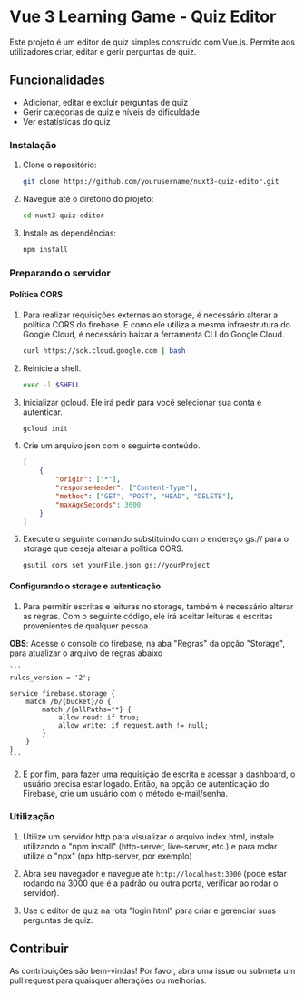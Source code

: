 # Vue 3 Learning Game - Quiz Editor

Este projeto é um editor de quiz simples construído com Vue.js. Permite aos utilizadores criar, editar e gerir perguntas de quiz.

## Funcionalidades

-   Adicionar, editar e excluir perguntas de quiz
-   Gerir categorias de quiz e níveis de dificuldade
-   Ver estatísticas do quiz

### Instalação

1. Clone o repositório:

    ```sh
    git clone https://github.com/yourusername/nuxt3-quiz-editor.git
    ```

2. Navegue até o diretório do projeto:

    ```sh
    cd nuxt3-quiz-editor
    ```

3. Instale as dependências:

    ```sh
    npm install
    ```

### Preparando o servidor

#### Política CORS

1. Para realizar requisições externas ao storage, é necessário alterar a política CORS do firebase. E como ele utiliza a mesma infraestrutura do Google Cloud, é necessário baixar a ferramenta CLI do Google Cloud.

    ```sh
    curl https://sdk.cloud.google.com | bash
    ```

2. Reinicie a shell.

    ```sh
    exec -l $SHELL
    ```

3. Inicializar gcloud. Ele irá pedir para você selecionar sua conta e autenticar.

    ```sh
    gcloud init
    ```

4. Crie um arquivo json com o seguinte conteúdo.

    ```json
    [
    	{
    		"origin": ["*"],
    		"responseHeader": ["Content-Type"],
    		"method": ["GET", "POST", "HEAD", "DELETE"],
    		"maxAgeSeconds": 3600
    	}
    ]
    ```

5. Execute o seguinte comando substituindo com o endereço gs:// para o storage que deseja alterar a política CORS.

    ```sh
    gsutil cors set yourFile.json gs://yourProject
    ```

#### Configurando o storage e autenticação

1. Para permitir escritas e leituras no storage, também é necessário alterar as regras. Com o seguinte código, ele irá aceitar leituras e escritas provenientes de qualquer pessoa.

**OBS**: Acesse o console do firebase, na aba "Regras" da opção "Storage", para atualizar o arquivo de regras abaixo

    ```
    rules_version = '2';

    service firebase.storage {
    	match /b/{bucket}/o {
    		match /{allPaths=**} {
    			allow read: if true;
    			allow write: if request.auth != null;
    		}
    	}
    }
    ```

2. E por fim, para fazer uma requisição de escrita e acessar a dashboard, o usuário precisa estar logado. Então, na opção de autenticação do Firebase, crie um usuário com o método e-mail/senha.

### Utilização

1. Utilize um servidor http para visualizar o arquivo index.html, instale utilizando o "npm install" (http-server, live-server, etc.)
e para rodar utilize o "npx" (npx http-server, por exemplo)

3. Abra seu navegador e navegue até `http://localhost:3000` (pode estar rodando na 3000 que é a padrão ou outra porta, verificar ao rodar o servidor).

4. Use o editor de quiz na rota "login.html" para criar e gerenciar suas perguntas de quiz.

## Contribuir

As contribuições são bem-vindas! Por favor, abra uma issue ou submeta um pull request para quaisquer alterações ou melhorias.
